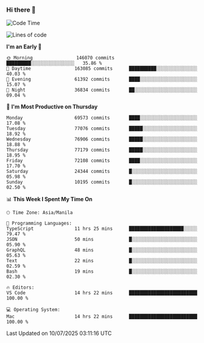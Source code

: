 ### Hi there 👋

<!--START_SECTION:waka-->
![Code Time](http://img.shields.io/badge/Code%20Time-6%2C108%20hrs%2036%20mins-blue)

![Lines of code](https://img.shields.io/badge/From%20Hello%20World%20I%27ve%20Written-141.2%20million%20lines%20of%20code-blue)

**I'm an Early 🐤** 

```text
🌞 Morning                146070 commits      █████████░░░░░░░░░░░░░░░░   35.86 % 
🌆 Daytime                163085 commits      ██████████░░░░░░░░░░░░░░░   40.03 % 
🌃 Evening                61392 commits       ████░░░░░░░░░░░░░░░░░░░░░   15.07 % 
🌙 Night                  36834 commits       ██░░░░░░░░░░░░░░░░░░░░░░░   09.04 % 
```
📅 **I'm Most Productive on Thursday** 

```text
Monday                   69573 commits       ████░░░░░░░░░░░░░░░░░░░░░   17.08 % 
Tuesday                  77076 commits       █████░░░░░░░░░░░░░░░░░░░░   18.92 % 
Wednesday                76906 commits       █████░░░░░░░░░░░░░░░░░░░░   18.88 % 
Thursday                 77179 commits       █████░░░░░░░░░░░░░░░░░░░░   18.95 % 
Friday                   72108 commits       ████░░░░░░░░░░░░░░░░░░░░░   17.70 % 
Saturday                 24344 commits       █░░░░░░░░░░░░░░░░░░░░░░░░   05.98 % 
Sunday                   10195 commits       █░░░░░░░░░░░░░░░░░░░░░░░░   02.50 % 
```


📊 **This Week I Spent My Time On** 

```text
🕑︎ Time Zone: Asia/Manila

💬 Programming Languages: 
TypeScript               11 hrs 25 mins      ████████████████████░░░░░   79.47 % 
JSON                     50 mins             █░░░░░░░░░░░░░░░░░░░░░░░░   05.90 % 
GraphQL                  48 mins             █░░░░░░░░░░░░░░░░░░░░░░░░   05.63 % 
Text                     22 mins             █░░░░░░░░░░░░░░░░░░░░░░░░   02.59 % 
Bash                     19 mins             █░░░░░░░░░░░░░░░░░░░░░░░░   02.30 % 

🔥 Editors: 
VS Code                  14 hrs 22 mins      █████████████████████████   100.00 % 

💻 Operating System: 
Mac                      14 hrs 22 mins      █████████████████████████   100.00 % 
```


 Last Updated on 10/07/2025 03:11:16 UTC
<!--END_SECTION:waka-->


<!--
**rad182/rad182** is a ✨ _special_ ✨ repository because its `README.md` (this file) appears on your GitHub profile.

Here are some ideas to get you started:

- 🔭 I’m currently working on ...
- 🌱 I’m currently learning ...
- 👯 I’m looking to collaborate on ...
- 🤔 I’m looking for help with ...
- 💬 Ask me about ...
- 📫 How to reach me: ...
- 😄 Pronouns: ...
- ⚡ Fun fact: ...
-->
